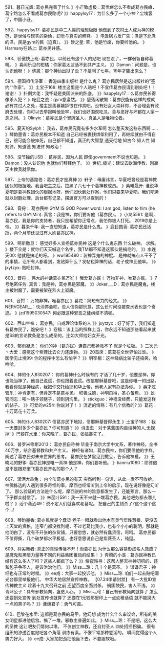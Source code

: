 591、暮日光辉:   葛亦民完善了什么
》小芒致虚极：葛优瘫怎么不看成葛亦民瘫，葛宇路怎么不看成葛亦民路呢?
》》happylsy17：为什么多了一个小神？尘埃罢了，中国小丑。

592、happylsy17:   葛亦民是中二人类的理想极限
他做到了农村土人成为神的模范，是世俗与现实的杂烩，幻觉与真实的解释。
》电饭锅方发广告：泽是下北泽的泽，民是gym的民（迫真）。
》》砂之星: 草，他是竹席，你要听他的。
》Harmany在路上: 葛亦民并感。

593、骄傲快上班:   葛亦民，以前还有这个人的贴吧
现在没了，一群弱智自称葛粉。
》喜闻乐见的柑橘：你家葛太监活不到共产主义。
》》Damon：问题是，谁认识他呀！
》佛魔：那个神仙出狱了没？不是判了七年，19年才能出来么？

594、德国祖传浴室：  香港四季出版社 是什么鬼？
葛亦民居然是这出版社的”签约””作家”。
》》土宝子168: 楼主这里是个人贴吧！不宣传葛亦民请到别处吧！！谢谢！
》扑倒大佬：我怀疑是美国派来的卧底。
》》happylsy17：么葛亦民长得像杀人犯？
》吃屁之战：gym意盎然。
》》堕落闲散懒：葛亦民能有这样的成就必有其过人之处，楼主是羡慕嫉妒恨在作祟吧。没有妇女人崇拜你，不合理会有政府去处理，你可以去举报叫他坐牢，我们也好围观吃瓜。善与恶好与坏都在人家一念之间。
》Olinyic：葛亦民是个冒牌圣人，真圣人是唯物论者。

595、夏天的Sylph： 我去，葛亦民究竟有多少水军啊
怎么整天发这些东西啊……
》琴韵墨香：葛亦民根本不知道 自己已经被裹挟绑架利用了，再继续就由不得自己，很可能会被摔死，自己都不知道，真正的大智慧 通天彻地 知古今 知人性 知规律，知道德 知法律 知政治！

596、没节操的USB：  葛亦民，因为人民
即使government不说也知道。
》Damon：没人认识他 也就你们拜拜他了。
》》世纪_极光：建议去欧洲传教，刚赢天主教我就信你。

597、上帝的基路伯：葛亦民才是真神
》》轩子：毋庸讳言，华夏吧曾经是葛神教团伙的根据地。我当吧主之后，拉黑了六七十个葛神教成员。
》紫曦晟开: 谁说华夏吧是葛神教团伙的根据地呀，他们团伙到处作案，他们只要来华夏吧，我们吧务就以封删处理，后台都有记录，摆渡官方可以查到的！

598、音捋：  葛亦民神
GYM IS GOD
 Power word: I am god, listen to him (he refers to GeYiMin).
真言：我是神，你们要听他（葛亦民）。
 》小龙5561: 是啊，葛亦民，我是你的支持者，我只是希望你正常点，我怕你被人打死。
2019你是上帝。
 》》暮染千年: 我一直想知道，葛亦民是什么鬼。
 》鹿目圆香: 葛亦民还活跃，两个月前还见过有人刷葛亦民神。

599、啊斯撒旦：  感觉好多人宣扬葛亦民神
 这是个什么鬼东西 什么破神。
 求解。
 》楼下全是：就你们天天喊这个名字，我TM都不知道这家伙是搞毛的。
 》》水连天00: 他就是搞毛的呀。
 》ww195480：装神弄鬼的神棍。
 是神就搞点人干不了的事情，让所有人都看到，发贴算什么？发帖也算神的话，老子成神比他早。
 》》jxytzyx: 贴吧封神。 

600、音捋：  伟大的神话葛亦民万岁！
 我爱葛亦民！
 万物非神，唯葛亦民。
 》7号绝密任务: 真言：我是神，葛亦民是邪魔。
 》》Joker___D：葛亦民是魔鬼，楼主被附魔了，需要被架在烈火上驱魔。

601、音捋： 万物非神，唯葛亦民
 》葛花：简短有力的经文。
 》》NERVGEAR__：快消停会吧，没人信你那玩意，这么长时间没被查水表也是个奇迹。
 》jzd1595030547: 何必跟这种邪恶之徒纠结不清呢。

602、西山坐禅：  葛亦民，自成理论体系的人
 》》jxytzyx：好了好了，我们知道有葛亦民了，跪安吧！
 》卷福：该上当的照样上当，你永远不知道那些看起来就是S8的言论教条是怎么成圣的。比如大师给妇女开光。

603、郁雨凝思： 你们的神（葛亦民）连自己都拯救不了
 就是个垃圾。
 》二次元丶大爱：感觉这个紫薇比去仑力还废物。
 》》20首席：葛葛在全世界怕过谁。
 》医学无止境99: 你的程序中怎么有怕字？
 》》明宰相：这神经病比轮子还搞笑，哈哈哈。

604、神的仆人830207： 你的葛神什么时候有的
 才活了几十岁，他要是神，你也能当神了。他自己说谎，你也跟着说谎。改信耶稣基督吧，这是你唯一的出路。
 我看你就是神经病，我把你交托给耶和华上帝，他老人家有办法办你。
 》英才过管乐：神肯定有，但肯定不是葛亦民。
 积善成德，神明自得，圣心备焉。
 》》雄官同志：唉～瞎子领瞎子，领到阴沟里。
 》stickguo：神棍没经费，只能发这样的帖子。
 》》可爱的w254: 你说对了！
 》流逝的情殇：有几个信教的?
》》葛花：十万葛花十万兵。

605、神的仆人830207:   信葛亦民下地狱，信耶稣基督得永生
 》土宝子168 ：我一天要封多少个葛亦民？你可知道？
 》》诗虫虫：对于某些国内自诩神的人,无视掉!
》巴黎在水里：你来晚了，葛亦民，张福鑫先了。

606、普罗米修斯2013：  葛亦民自称神
 毕业于南京大学中文系，著作神经，全书40万字，结合基督教和共产主义。
 神经有诸如，葛亦民神，你们要信他的字样，阐述了葛亦民对未来世界的思考。
 葛亦民在梦里见到撒旦，告诉他神启。
 》》王晓龙的野爹:  葛亦民神是唯一真神
 他是神，你们要听他。
 》tianniu1080：耶律倍是不是跟郑奎飞葛亦民齐名的那个人？

607、潇洒大乖兔： 内个叫葛亦民的有天
 突然听到一句话，从此一发不可收拾。 
 神佛拣选的人遇到很多奇怪的事，摩西也经常听到上帝的启示，现在说好像是幻听了。
 那么验证的方法是什么呢，摩西说的神的旨意都发生了，还能预言，那么一下子群众就信了。
 》》朱丽叶591：我一天不来就一堆葛亦民，其他吧务都去哪儿啦？
 》活个潇洒49：说不定人们就喜欢老葛呢。
 把自己的主错杀了?这个这个这个...!

608、琴韵墨香:   葛亦民就是个蠢货
 老子一眼就看出他木有灵气悟性慧根，更没去上天堂的资格，连窄门都没找到呢，不过老葛比我小，也有个小小的聪明，那就是他明白了，没有不开张的杂货铺，只要忽悠，就必然有蠢货信，呵呵。
 葛亦民都不值得撕，几个破梦都水平极低，也好意思说自己是紫薇圣人，纯逗。

609、荷尖舞者:   真正的真理传播不开！而葛亦民
 为什么那么容易形成名人效应？是魔鬼和黑暗力量等不同的利益集团推动的结果！
 》奔腾的小溪：葛亦民神教已经有这么多人了吗？这些人都疯了么？
 》》紫夜殇寻：这帮人整天神神叨叨的，还和包子争圣人，是该治治他们。
 》》Miss灬玲：几十个是葛圣。
 》谦谦君子：神经也有正常的时候。
 》》ee成：大家一起投诉他。
 》Miss灬玲: 咱们一起去贴吧曝光台那里举报他们。
 中华大地居然宣传神教。
 【07.24申请封禁】
 有一大批ID宣传神教主义
 趁着十九大召开之前
 还望百度全面封杀。
 祸国殃民，害人不浅。
 》》青沐公子：具有邪教倾向，蛊惑人心。
 》Miss灬玲：自己有邪教倾向就算了
 怎么还要到处宣传
 到处宣传也就算了
 还要在1元钱那里印上一点幼稚话语
 就不能换大一点的票子吗？
 》》谦谦君子：勇气可嘉。

610、巴黎在水里:   这都是葛亦民的马甲，他幻想
 成为什么什么审议会，所有的美女明星都进他后宫。搞了一堆，邪教主普遍如此。
 》Miss灬玲：不是吧，这么大的圣教
 这让吧友们情何以堪。
 不仅创立神教，还自封圣人
 四处招摇拐骗。
 很有组织的渗透百度贴吧各个角落
 训练有素。不像平常那种意淫的。
 瞬间觉得这个人势力好大。
 》》ee成: 大家加把劲把他轰下去，不要服软哦。